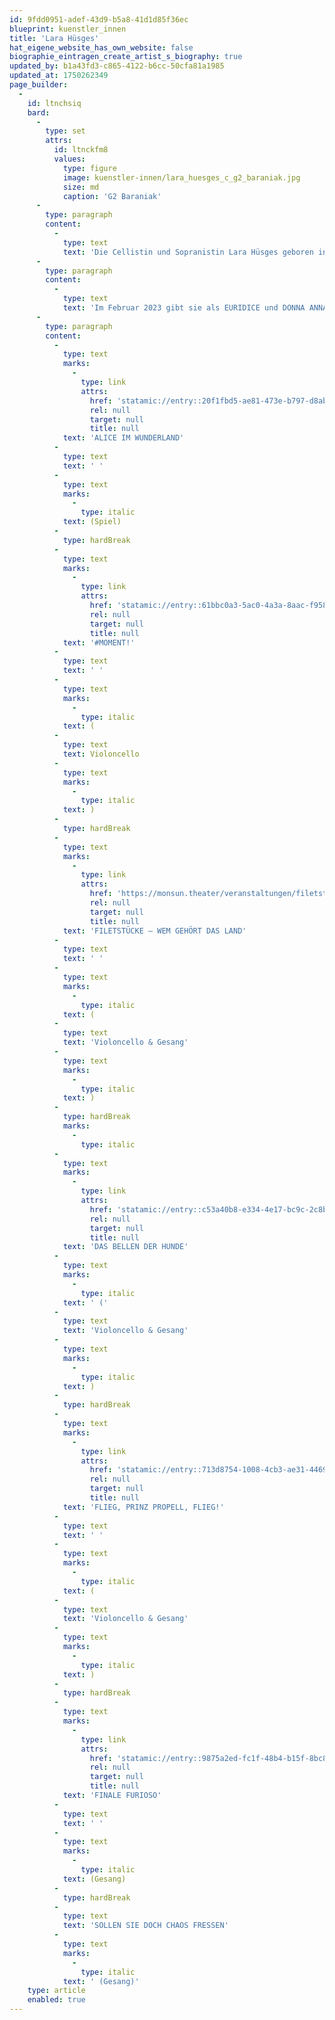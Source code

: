 ```yaml
---
id: 9fdd0951-adef-43d9-b5a8-41d1d85f36ec
blueprint: kuenstler_innen
title: 'Lara Hüsges'
hat_eigene_website_has_own_website: false
biographie_eintragen_create_artist_s_biography: true
updated_by: b1a43fd3-c865-4122-b6cc-50cfa81a1985
updated_at: 1750262349
page_builder:
  -
    id: ltnchsiq
    bard:
      -
        type: set
        attrs:
          id: ltnckfm8
          values:
            type: figure
            image: kuenstler-innen/lara_huesges_c_g2_baraniak.jpg
            size: md
            caption: 'G2 Baraniak'
      -
        type: paragraph
        content:
          -
            type: text
            text: 'Die Cellistin und Sopranistin Lara Hüsges geboren in Berlin wächst in Hamburg und Stockholm auf. Von 2017 bis 2022 studiert sie Musik auf Lehramt und Instrumentalpädagogik mit dem Hauptfach Cello bei Prof. Clemens Malich an der Hochschule für Musik und Theater Hamburg. Im Oktober 2021 beginnt sie ihr Studium an der Universität der Künste Berlin im Bachelor Gesang/Musiktheater bei Prof. Carola Höhn. '
      -
        type: paragraph
        content:
          -
            type: text
            text: 'Im Februar 2023 gibt sie als EURIDICE und DONNA ANNA am UNI.T ihr Debüt. Im Sommer 2023 singt sie im Rahmen des Meisterkurses „Operasångaren möter barocken“ am Schlosstheater Drottningholm in Stockholm. Zuletzt spielt sie AGATHE auf der Bühne im UNI.T. Sie ist Teil der Internationalen Händelakademie 2024 in Karlsruhe, singt Konzerte im Schloss Bruchsal und im Staatstheater Karlsruhe. Künstlerische Impulse erhält sie u.a. von Julie Kaufmann, Francesco Corti, Deborah York und Andreas Scholl.'
      -
        type: paragraph
        content:
          -
            type: text
            marks:
              -
                type: link
                attrs:
                  href: 'statamic://entry::20f1fbd5-ae81-473e-b797-d8ab228d44a5'
                  rel: null
                  target: null
                  title: null
            text: 'ALICE IM WUNDERLAND'
          -
            type: text
            text: ' '
          -
            type: text
            marks:
              -
                type: italic
            text: (Spiel)
          -
            type: hardBreak
          -
            type: text
            marks:
              -
                type: link
                attrs:
                  href: 'statamic://entry::61bbc0a3-5ac0-4a3a-8aac-f95834419f12'
                  rel: null
                  target: null
                  title: null
            text: '#MOMENT!'
          -
            type: text
            text: ' '
          -
            type: text
            marks:
              -
                type: italic
            text: (
          -
            type: text
            text: Violoncello
          -
            type: text
            marks:
              -
                type: italic
            text: )
          -
            type: hardBreak
          -
            type: text
            marks:
              -
                type: link
                attrs:
                  href: 'https://monsun.theater/veranstaltungen/filetstuecke'
                  rel: null
                  target: null
                  title: null
            text: 'FILETSTÜCKE – WEM GEHÖRT DAS LAND'
          -
            type: text
            text: ' '
          -
            type: text
            marks:
              -
                type: italic
            text: (
          -
            type: text
            text: 'Violoncello & Gesang'
          -
            type: text
            marks:
              -
                type: italic
            text: )
          -
            type: hardBreak
            marks:
              -
                type: italic
          -
            type: text
            marks:
              -
                type: link
                attrs:
                  href: 'statamic://entry::c53a40b8-e334-4e17-bc9c-2c8b7c687da5'
                  rel: null
                  target: null
                  title: null
            text: 'DAS BELLEN DER HUNDE'
          -
            type: text
            marks:
              -
                type: italic
            text: ' ('
          -
            type: text
            text: 'Violoncello & Gesang'
          -
            type: text
            marks:
              -
                type: italic
            text: )
          -
            type: hardBreak
          -
            type: text
            marks:
              -
                type: link
                attrs:
                  href: 'statamic://entry::713d8754-1008-4cb3-ae31-4469a5028ec6'
                  rel: null
                  target: null
                  title: null
            text: 'FLIEG, PRINZ PROPELL, FLIEG!'
          -
            type: text
            text: ' '
          -
            type: text
            marks:
              -
                type: italic
            text: (
          -
            type: text
            text: 'Violoncello & Gesang'
          -
            type: text
            marks:
              -
                type: italic
            text: )
          -
            type: hardBreak
          -
            type: text
            marks:
              -
                type: link
                attrs:
                  href: 'statamic://entry::9875a2ed-fc1f-48b4-b15f-8bc8317b9cf4'
                  rel: null
                  target: null
                  title: null
            text: 'FINALE FURIOSO'
          -
            type: text
            text: ' '
          -
            type: text
            marks:
              -
                type: italic
            text: (Gesang)
          -
            type: hardBreak
          -
            type: text
            text: 'SOLLEN SIE DOCH CHAOS FRESSEN'
          -
            type: text
            marks:
              -
                type: italic
            text: ' (Gesang)'
    type: article
    enabled: true
---
```

